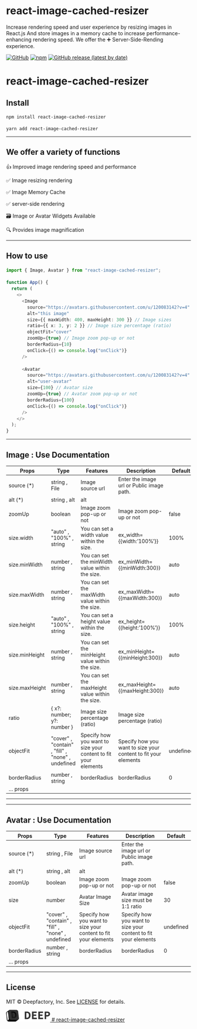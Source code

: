 # <div align="left">

<h1>react-image-cached-resizer</h1>

<p>
Increase rendering speed and user experience by resizing images in React.js
And store images in a memory cache to increase performance-enhancing rendering speed.
We offer the
➕ Server-Side-Rending experience.

</p>
</div>

[![GitHub](https://img.shields.io/github/license/beforesemicolon/flatlist-react)](https://github.com/deep-hwan/react-image-cached-resizer/blob/master/LICENSE)
[![npm](https://img.shields.io/npm/v/flatlist-react)](https://github.com/deep-hwan/react-image-cached-resizer)
[![GitHub release (latest by date)](https://img.shields.io/github/v/release/beforesemicolon/flatlist-react)](https://github.com/deep-hwan/react-image-cached-resizer)

# react-image-cached-resizer

</div>

## Install

    npm install react-image-cached-resizer

    yarn add react-image-cached-resizer

---

## We offer a variety of functions

👍 Improved image rendering speed and performance

✅ Image resizing rendering

✅ Image Memory Cache

✅ server-side rendering

🗃️ Image or Avatar Widgets Available

🔍 Provides image magnification

---

## How to use

```ts
import { Image, Avatar } from "react-image-cached-resizer";

function App() {
  return (
    <>
      <Image
        source="https://avatars.githubusercontent.com/u/120083142?v=4" // Image source url
        alt="this image"
        size={{ maxWidth: 400, maxHeight: 300 }} // Image sizes
        ratio={{ x: 3, y: 2 }} // Image size percentage (ratio)
        objectFit="cover"
        zoomUp={true} // Image zoom pop-up or not
        borderRadius={10}
        onClick={() => console.log("onClick")}
      />

      <Avatar
        source="https://avatars.githubusercontent.com/u/120083142?v=4" // Avatar source url
        alt="user-avatar"
        size={100} // Avatar size
        zoomUp={true} // Avatar zoom pop-up or not
        borderRadius={100}
        onClick={() => console.log("onClick")}
      />
    </>
  );
}
```

---

## Image : Use Documentation

| Props          | Type                                              | Features                                                       | Description                                                    | Default   |
| -------------- | ------------------------------------------------- | -------------------------------------------------------------- | -------------------------------------------------------------- | --------- |
| source (\*)    | string , File                                     | Image source url                                               | Enter the image url or Public image path.                      |           |
| alt (\*)       | string , alt                                      | alt                                                            |                                                                |           |
| zoomUp         | boolean                                           | Image zoom pop-up or not                                       | Image zoom pop-up or not                                       | false     |
| size.width     | "auto" , "100%" , string                          | You can set a width value within the size.                     | ex_width={{width:’100%’}}                                      | 100%      |
| size.minWidth  | number , string                                   | You can set the minWidth value within the size.                | ex_minWidth={{minWidth:300}}                                   | auto      |
| size.maxWidth  | number , string                                   | You can set the maxWidth value within the size.                | ex_maxWidth={{maxWidth:300}}                                   | auto      |
| size.height    | "auto" , "100%" , string                          | You can set a height value within the size.                    | ex_height={{height:’100%’}}                                    | 100%      |
| size.minHeight | number , string                                   | You can set the minHeight value within the size.               | ex_minHeight={{minHeight:300}}                                 | auto      |
| size.maxHeight | number , string                                   | You can set the maxHeight value within the size.               | ex_maxHeight={{maxHeight:300}}                                 | auto      |
| ratio          | { x?: number; y?: number }                        | Image size percentage (ratio)                                  | Image size percentage (ratio)                                  |           |
| objectFit      | "cover" , "contain" , "fill" , "none" , undefined | Specify how you want to size your content to fit your elements | Specify how you want to size your content to fit your elements | undefined |
| borderRadius   | number , string                                   | borderRadius                                                   | borderRadius                                                   | 0         |
| … props        |                                                   |                                                                |                                                                |           |

---

---

## Avatar : Use Documentation

| Props        | Type                                              | Features                                                       | Description                                                    | Default   |
| ------------ | ------------------------------------------------- | -------------------------------------------------------------- | -------------------------------------------------------------- | --------- |
| source (\*)  | string , File                                     | Image source url                                               | Enter the image url or Public image path.                      |           |
| alt (\*)     | string , alt                                      | alt                                                            |                                                                |           |
| zoomUp       | boolean                                           | Image zoom pop-up or not                                       | Image zoom pop-up or not                                       | false     |
| size         | number                                            | Avatar Image Size                                              | Avatar image size must be 1:1 ratio                            | 30        |
| objectFit    | "cover" , "contain" , "fill" , "none" , undefined | Specify how you want to size your content to fit your elements | Specify how you want to size your content to fit your elements | undefined |
| borderRadius | number , string                                   | borderRadius                                                   | borderRadius                                                   | 0         |
| … props      |                                                   |                                                                |                                                                |           |

---

## License

MIT © Deepfactory, Inc. See [LICENSE](LICENSE) for details.

<!-- BOTTOM LOGO -->
<a title="DEEP" href="https://www.deepfactory.kr/">
  <picture>
    <source media="(prefers-color-scheme: dark)" srcset="./src/assets/deep-white.png">
    <img alt="Toss" src="./src/assets/deep-dark.png" width="120">
# react-image-cached-resizer
